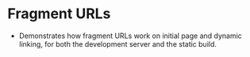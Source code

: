 # Fragment URLs

- Demonstrates how fragment URLs work on initial page and dynamic linking, for both the development server and the static build.
